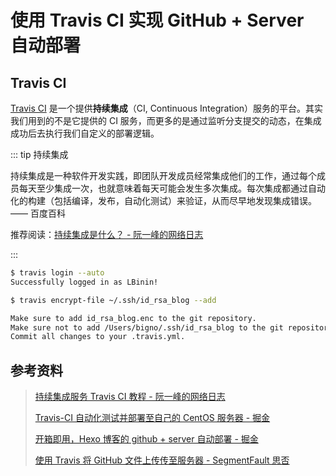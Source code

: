 # 使用 Travis CI 实现 GitHub + Server 自动部署

## Travis CI

[Travis CI](https://travis-ci.org/first_sync) 是一个提供**持续集成**（CI, Continuous Integration）服务的平台。其实我们用到的不是它提供的 CI 服务，而更多的是通过监听分支提交的动态，在集成成功后去执行我们自定义的部署逻辑。

::: tip 持续集成

持续集成是一种软件开发实践，即团队开发成员经常集成他们的工作，通过每个成员每天至少集成一次，也就意味着每天可能会发生多次集成。每次集成都通过自动化的构建（包括编译，发布，自动化测试）来验证，从而尽早地发现集成错误。 —— 百度百科

推荐阅读：[持续集成是什么？ - 阮一峰的网络日志](http://www.ruanyifeng.com/blog/2015/09/continuous-integration.html)

:::

```bash
$ travis login --auto                         
Successfully logged in as LBinin!

$ travis encrypt-file ~/.ssh/id_rsa_blog --add

Make sure to add id_rsa_blog.enc to the git repository.
Make sure not to add /Users/bigno/.ssh/id_rsa_blog to the git repository.
Commit all changes to your .travis.yml.
```
 
## 参考资料
> [持续集成服务 Travis CI 教程 - 阮一峰的网络日志](http://www.ruanyifeng.com/blog/2017/12/travis_ci_tutorial.html)
> 
> [Travis-CI 自动化测试并部署至自己的 CentOS 服务器 - 掘金](https://juejin.im/post/5a9e1a5751882555712bd8e1)
> 
> [开箱即用，Hexo 博客的 github + server 自动部署 - 掘金](https://juejin.im/post/5b0a4a8ff265da0de1011f9d)
> 
> [使用 Travis 将 GitHub 文件上传传至服务器 - SegmentFault 思否](https://segmentfault.com/a/1190000009093621)